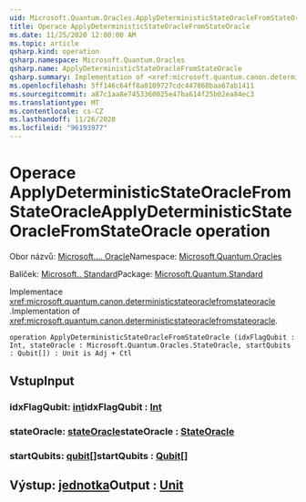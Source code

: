 ```yaml
---
uid: Microsoft.Quantum.Oracles.ApplyDeterministicStateOracleFromStateOracle
title: Operace ApplyDeterministicStateOracleFromStateOracle
ms.date: 11/25/2020 12:00:00 AM
ms.topic: article
qsharp.kind: operation
qsharp.namespace: Microsoft.Quantum.Oracles
qsharp.name: ApplyDeterministicStateOracleFromStateOracle
qsharp.summary: Implementation of <xref:microsoft.quantum.canon.deterministicstateoraclefromstateoracle>.
ms.openlocfilehash: 5ff146c64ff8a0109727cdc447868baa67ab1411
ms.sourcegitcommit: a87c1aa8e7453360025e47ba614f25b02ea84ec3
ms.translationtype: MT
ms.contentlocale: cs-CZ
ms.lasthandoff: 11/26/2020
ms.locfileid: "96193977"
---
```

# <a name="applydeterministicstateoraclefromstateoracle-operation"></a><span data-ttu-id="bb2f6-102">Operace ApplyDeterministicStateOracleFromStateOracle</span><span class="sxs-lookup"><span data-stu-id="bb2f6-102">ApplyDeterministicStateOracleFromStateOracle operation</span></span>

<span data-ttu-id="bb2f6-103">Obor názvů: [Microsoft.... Oracle](xref:Microsoft.Quantum.Oracles)</span><span class="sxs-lookup"><span data-stu-id="bb2f6-103">Namespace: [Microsoft.Quantum.Oracles](xref:Microsoft.Quantum.Oracles)</span></span>

<span data-ttu-id="bb2f6-104">Balíček: [Microsoft.. Standard](https://nuget.org/packages/Microsoft.Quantum.Standard)</span><span class="sxs-lookup"><span data-stu-id="bb2f6-104">Package: [Microsoft.Quantum.Standard](https://nuget.org/packages/Microsoft.Quantum.Standard)</span></span>


<span data-ttu-id="bb2f6-105">Implementace <xref:microsoft.quantum.canon.deterministicstateoraclefromstateoracle> .</span><span class="sxs-lookup"><span data-stu-id="bb2f6-105">Implementation of <xref:microsoft.quantum.canon.deterministicstateoraclefromstateoracle>.</span></span>

```qsharp
operation ApplyDeterministicStateOracleFromStateOracle (idxFlagQubit : Int, stateOracle : Microsoft.Quantum.Oracles.StateOracle, startQubits : Qubit[]) : Unit is Adj + Ctl
```


## <a name="input"></a><span data-ttu-id="bb2f6-106">Vstup</span><span class="sxs-lookup"><span data-stu-id="bb2f6-106">Input</span></span>

### <a name="idxflagqubit--int"></a><span data-ttu-id="bb2f6-107">idxFlagQubit: [int](xref:microsoft.quantum.lang-ref.int)</span><span class="sxs-lookup"><span data-stu-id="bb2f6-107">idxFlagQubit : [Int](xref:microsoft.quantum.lang-ref.int)</span></span>




### <a name="stateoracle--stateoracle"></a><span data-ttu-id="bb2f6-108">stateOracle: [stateOracle](xref:Microsoft.Quantum.Oracles.StateOracle)</span><span class="sxs-lookup"><span data-stu-id="bb2f6-108">stateOracle : [StateOracle](xref:Microsoft.Quantum.Oracles.StateOracle)</span></span>




### <a name="startqubits--qubit"></a><span data-ttu-id="bb2f6-109">startQubits: [qubit](xref:microsoft.quantum.lang-ref.qubit)[]</span><span class="sxs-lookup"><span data-stu-id="bb2f6-109">startQubits : [Qubit](xref:microsoft.quantum.lang-ref.qubit)[]</span></span>





## <a name="output--unit"></a><span data-ttu-id="bb2f6-110">Výstup: [jednotka](xref:microsoft.quantum.lang-ref.unit)</span><span class="sxs-lookup"><span data-stu-id="bb2f6-110">Output : [Unit](xref:microsoft.quantum.lang-ref.unit)</span></span>

